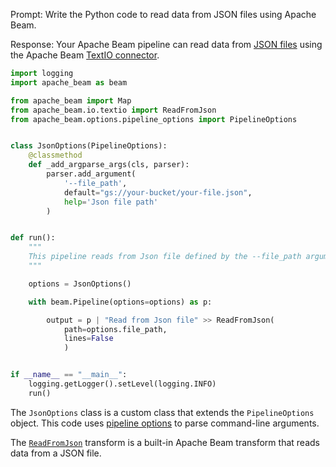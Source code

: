 Prompt:
Write the Python code to read data from JSON files using Apache Beam.

Response:
Your Apache Beam pipeline can read data from [JSON files](https://www.json.org/) using the Apache Beam [TextIO connector](https://beam.apache.org/releases/pydoc/current/apache_beam.io.textio.html).

```python
import logging
import apache_beam as beam

from apache_beam import Map
from apache_beam.io.textio import ReadFromJson
from apache_beam.options.pipeline_options import PipelineOptions


class JsonOptions(PipelineOptions):
    @classmethod
    def _add_argparse_args(cls, parser):
        parser.add_argument(
            '--file_path',
            default="gs://your-bucket/your-file.json",
            help='Json file path'
        )


def run():
    """
    This pipeline reads from Json file defined by the --file_path argument.
    """

    options = JsonOptions()

    with beam.Pipeline(options=options) as p:

        output = p | "Read from Json file" >> ReadFromJson(
            path=options.file_path,
            lines=False
            )


if __name__ == "__main__":
    logging.getLogger().setLevel(logging.INFO)
    run()
```

The `JsonOptions` class is a custom class that extends the `PipelineOptions` object. This code uses [pipeline options](https://beam.apache.org/documentation/patterns/pipeline-options/) to parse command-line arguments.

The [`ReadFromJson`](https://beam.apache.org/releases/pydoc/current/apache_beam.io.textio.html#apache_beam.io.textio.ReadFromJson) transform is a built-in Apache Beam transform that reads data from a JSON file.
